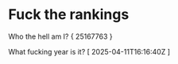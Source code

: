 # Fuck the rankings

Who the hell am I?
{ 25167763 }

What fucking year is it?
[ 2025-04-11T16:16:40Z ]
